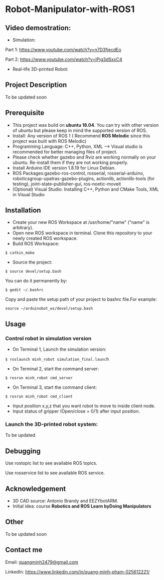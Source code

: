 #     Robot-Manipulator-with-ROS1

## Video demostration:
- Simulation:

Part 1: https://www.youtube.com/watch?v=n7D3fjecdEo

Part 2: https://www.youtube.com/watch?v=IPjg3dSxxC4

- Real-life 3D-printed Robot:


## Project Description

To be updated soon 


## Prerequisite

- This project was build on **ubuntu 18.04**. You can try with other version of ubuntu but please keep in mind the supported version of ROS. 
- Install: Any version of ROS 1 ( Recommend **ROS Melodic** since this project was built with ROS Melodic)
- Programming Language: C++, Python, XML --> Visual studio is recommended for better managing files of project.
- Please check whether gazebo and Rviz are working normally on your ubuntu. Re-install them if they are not working properly.
- Install Arduino IDE version 1.8.19 for Linux Debian.
- ROS Packages:gazebo-ros-control, rosserial, rosserial-arduino, roboticsgroup-upatras-gazebo-plugins, actionlib, actionlib-tools (for testing), joint-state-publisher-gui,  ros-noetic-moveit
- (Optional) Visual Studio: Installing C++, Python and CMake Tools, XML  in Visual Studio

## Installation
- Create your new ROS Workspace at /usr/home/"name" ("name" is arbitrary).
- Open new ROS workspace in terminal. Clone this repository to your newly created ROS workspace.
- Build ROS Workspace:

`$ catkin_make`

- Source the project:

`$ source devel/setup.bash`

You can do it permanently by:

`$ gedit ~/.bashrc`

Copy and paste the setup path of your project to bashrc file.For example:

`source ~/arduinobot_ws/devel/setup.bash`


## Usage

### Control robot in simulation version

- On Terminal 1, Launch the simulation version:

`$ roslaunch minh_robot simulation_final.launc`h

- On Terminal 2, start the command server:

`$ rosrun minh_robot cmd_server
`
- On Terminal 3, start the command client:

`$ rosrun minh_robot cmd_client`

- Input position x,y,z that you want robot to move to inside client node.
- Input status of gripper (Open/close = 0/1) after input position.

### Launch the 3D-printed robot system:

To be updated

## Debugging

Use rostopic list to see available ROS topics.

Use rosservice list to see available ROS service.

## Acknowledgement
- 3D CAD source: Antonio Brandy and EEZYbotARM.
- Initial idea: course **Robotics and ROS Learn byDoing Manipulators** 

## Other

To be updated soon 

## Contact me

Email: quangminh2479@gmail.com

LinkedIn: https://www.linkedin.com/in/quang-minh-pham-025612221/
